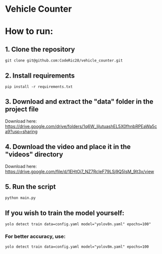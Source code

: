 # Vehicle Counter
# How to run:

## 1. Clone the repository
```git clone git@github.com:CodeRic28/vehicle_counter.git```

## 2. Install requirements
```pip install -r requirements.txt```

## 3. Download and extract the "data" folder in the project file
Download here: https://drive.google.com/drive/folders/1q6W_ljlutuashEL5X0fhnbRPEaWa5ca9?usp=sharing

## 4. Download the video and place it in the "videos" directory
Download here: https://drive.google.com/file/d/1EHtOi7_NZ7RcIeF79LSj9Q5IsM_9lt3x/view

## 5. Run the script
```python main.py```


## If you wish to train the model yourself:
```yolo detect train data=config.yaml model="yolov8n.yaml" epochs=100"```

### For better accuracy, use:
```yolo detect train data=config.yaml model="yolov8m.yaml" epochs=100```


